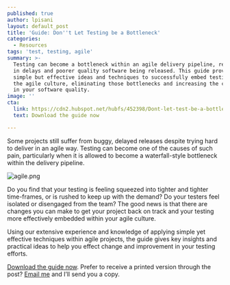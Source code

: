 ```yaml
---
published: true
author: lpisani
layout: default_post
title: 'Guide: Don''t Let Testing be a Bottleneck'
categories:
  - Resources
tags: 'test, testing, agile'
summary: >-
  Testing can become a bottleneck within an agile delivery pipeline, resulting
  in delays and poorer quality software being released. This guide provides
  simple but effective ideas and techniques to successfully embed testing into
  the agile culture, eliminating those bottlenecks and increasing the confidence
  in your software quality.
image: ''
cta:
  link: https://cdn2.hubspot.net/hubfs/452398/Dont-let-test-be-a-bottleneck_Scott_Logic.pdf
  text: Download the guide now

---
```


Some projects still suffer from buggy, delayed releases despite trying hard to deliver in an agile way. Testing can become one of the causes of such pain, particularly when it is allowed to become a waterfall-style bottleneck within the delivery pipeline.

![agile.png]({{site.baseurl}}/lpisani/assets/agile.png)

Do you find that your testing is feeling squeezed into tighter and tighter time-frames, or is rushed to keep up with the demand? Do your testers feel isolated or disengaged from the team? The good news is that there are changes you can make to get your project back on track and your testing more effectively embedded within your agile culture.

Using our extensive experience and knowledge of applying simple yet effective techniques within agile projects, the guide gives key insights and practical ideas to help you effect change and improvement in your testing efforts.

[Download the guide now](https://cdn2.hubspot.net/hubfs/452398/Dont-let-test-be-a-bottleneck_Scott_Logic.pdf). Prefer to receive a printed version through the post? [Email me](mailto:lpisani@scottlogic.com) and I’ll send you a copy.
